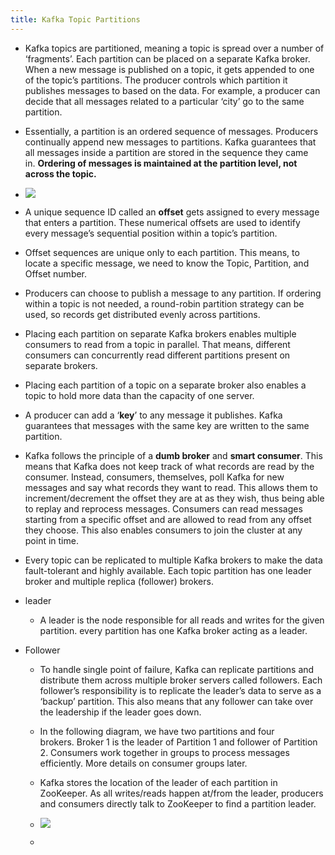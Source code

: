 ```yaml
---
title: Kafka Topic Partitions
---
```


- Kafka topics are partitioned, meaning a topic is spread over a number of ‘fragments’. Each partition can be placed on a separate Kafka broker. When a new message is published on a topic, it gets appended to one of the topic’s partitions. The producer controls which partition it publishes messages to based on the data. For example, a producer can decide that all messages related to a particular ‘city’ go to the same partition.

- Essentially, a partition is an ordered sequence of messages. Producers continually append new messages to partitions. Kafka guarantees that all messages inside a partition are stored in the sequence they came in. **Ordering of messages is maintained at the partition level, not across the topic.**

- ![](https://firebasestorage.googleapis.com/v0/b/firescript-577a2.appspot.com/o/imgs%2Fapp%2Fsoftware-architecture%2Ff1YrsHYmMf.png?alt=media&token=840c532e-c490-4f06-a9e0-4e701fa0b64b)

- A unique sequence ID called an **offset** gets assigned to every message that enters a partition. These numerical offsets are used to identify every message’s sequential position within a topic’s partition.

- Offset sequences are unique only to each partition. This means, to locate a specific message, we need to know the Topic, Partition, and Offset number.

- Producers can choose to publish a message to any partition. If ordering within a topic is not needed, a round-robin partition strategy can be used, so records get distributed evenly across partitions.

- Placing each partition on separate Kafka brokers enables multiple consumers to read from a topic in parallel. That means, different consumers can concurrently read different partitions present on separate brokers.

- Placing each partition of a topic on a separate broker also enables a topic to hold more data than the capacity of one server.

- A producer can add a ‘**key**’ to any message it publishes. Kafka guarantees that messages with the same key are written to the same partition.

- Kafka follows the principle of a **dumb broker** and **smart consumer**. This means that Kafka does not keep track of what records are read by the consumer. Instead, consumers, themselves, poll Kafka for new messages and say what records they want to read. This allows them to increment/decrement the offset they are at as they wish, thus being able to replay and reprocess messages. Consumers can read messages starting from a specific offset and are allowed to read from any offset they choose. This also enables consumers to join the cluster at any point in time.

- Every topic can be replicated to multiple Kafka brokers to make the data fault-tolerant and highly available. Each topic partition has one leader broker and multiple replica (follower) brokers.

- leader 
	 - A leader is the node responsible for all reads and writes for the given partition. every partition has one Kafka broker acting as a leader.

- Follower
	 - To handle single point of failure, Kafka can replicate partitions and distribute them across multiple broker servers called followers. Each follower’s responsibility is to replicate the leader’s data to serve as a ‘backup’ partition. This also means that any follower can take over the leadership if the leader goes down.

	 - In the following diagram, we have two partitions and four brokers. Broker 1 is the leader of Partition 1 and follower of Partition 2. Consumers work together in groups to process messages efficiently. More details on consumer groups later. 

	 - Kafka stores the location of the leader of each partition in ZooKeeper. As all writes/reads happen at/from the leader, producers and consumers directly talk to ZooKeeper to find a partition leader.

	 - ![](https://firebasestorage.googleapis.com/v0/b/firescript-577a2.appspot.com/o/imgs%2Fapp%2Fsoftware-architecture%2FuKfJtVDIT1.png?alt=media&token=63e688bc-ed4c-4a60-80a9-26f1bca7c3df)

	 - 
